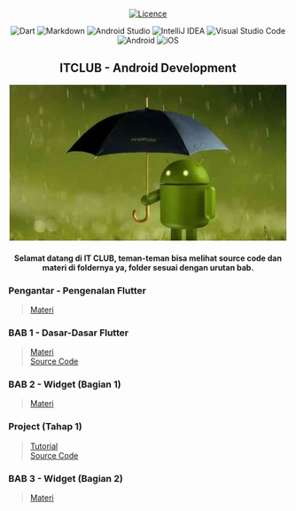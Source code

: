 <div align="center">  
  
  [![Licence](https://img.shields.io/github/license/Ileriayo/markdown-badges?style=for-the-badge)](./LICENSE)
  
  ![Dart](https://img.shields.io/badge/dart-%230175C2.svg?style=flat&logo=dart&logoColor=white)
  ![Markdown](https://img.shields.io/badge/markdown-%23000000.svg?style=flat&logo=markdown&logoColor=white)
  ![Android Studio](https://img.shields.io/badge/Android%20Studio-3DDC84.svg?style=flat&logo=android-studio&logoColor=white)
  ![IntelliJ IDEA](https://img.shields.io/badge/IntelliJIDEA-000000.svg?style=flate&logo=intellij-idea&logoColor=white)
  ![Visual Studio Code](https://img.shields.io/badge/Visual%20Studio%20Code-0078d7.svg?style=flat&logo=visual-studio-code&logoColor=white)
  ![Android](https://img.shields.io/badge/Android-3DDC84?style=flat&logo=android&logoColor=white)
  ![iOS](https://img.shields.io/badge/iOS-000000?style=flat&logo=ios&logoColor=white)

</div>
  
<h2 align="center">
  ITCLUB - Android Development
</h2>

<p align="center">
<img src="https://github.com/alfikiafan/ITCLUB-Android-Dev/blob/main/Assets/Android.jpg" alt="Android" style="width: 500px;"/>  
</p>  

<h4 align="center">
Selamat datang di IT CLUB, teman-teman bisa melihat source code dan materi di foldernya ya, folder sesuai dengan urutan bab.  
<h4>

### Pengantar - Pengenalan Flutter
> [Materi](https://raw.githubusercontent.com/alfikiafan/ITCLUB-Android-Dev/c765e0ee7ef1dc2770c56d7ae665237058b23829/0%20-%20Pengenalan%20Flutter/0%20-%20Pengenalan%20Flutter.pdf)

### BAB 1 - Dasar-Dasar Flutter 
> [Materi](https://raw.githubusercontent.com/alfikiafan/ITCLUB-Android-Dev/2a8f20a3de0a43e2de7a012870f750c3f4c407df/1%20-%20Dasar-Dasar%20Flutter/1%20-%20Dasar-Dasar%20Flutter.pdf)  
> [Source Code](https://github.com/alfikiafan/ITCLUB-Android-Dev/tree/main/1%20-%20Dasar-Dasar%20Flutter/src)

### BAB 2 - Widget (Bagian 1)
> [Materi](https://github.com/alfikiafan/ITCLUB-Android-Dev/tree/main/2%20-%20Widget%20(Bagian%201))  

### Project (Tahap 1)
> [Tutorial](https://github.com/alfikiafan/ITCLUB-Android-Dev/tree/main/3%20-%20Project%20Tahap%201)  
> [Source Code](https://github.com/alfikiafan/ITCLUB-Android-Dev/blob/main/Source%20Code/Project%20Tahap%201/main.dart)  

### BAB 3 - Widget (Bagian 2)
> [Materi](https://github.com/alfikiafan/ITCLUB-Android-Dev/tree/main/4%20-%20Widget%20(Bagian%202))  
